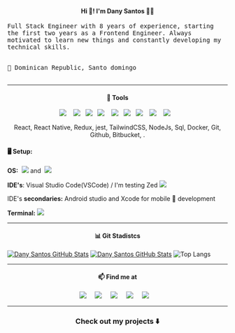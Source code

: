 <br>
<h4 align="center"> Hi  👋! I'm Dany Santos 👨‍💻  </h4>

<p align="">
  <samp> Full Stack Engineer with 8 years of experience, starting the first two
years as a Frontend Engineer. Always motivated
to learn new things and constantly developing my technical skills.</samp>
  <br> <br>
</p>
<p align="">
  <samp>📍 Dominican Republic, Santo domingo</samp>
  <br> <br>
</p>

<hr>

<h4 align="center"> 🧰 Tools</h4>

<p align="center">
  <img src="https://img.shields.io/badge/react%20-%2300D9FF.svg?&style=for-the-badge&logo=react&logoColor=white" />&nbsp;&nbsp;&nbsp;
  <img src="https://img.shields.io/badge/typescript%20-%233178C6.svg?&style=for-the-badge&logo=typescript&logoColor=white" />&nbsp;&nbsp;
  <img src="https://img.shields.io/badge/javascript%20-%23F7DF1E.svg?&style=for-the-badge&logo=javascript&logoColor=white" />&nbsp;&nbsp;
  <img src="https://img.shields.io/badge/jest%20-%23C21325.svg?&style=for-the-badge&logo=jest&logoColor=white" />&nbsp;&nbsp;&nbsp;
  <img src="https://img.shields.io/badge/redux%20-%23764ABC.svg?&style=for-the-badge&logo=redux&logoColor=white" />&nbsp;&nbsp;
  <img src="https://img.shields.io/badge/tailwind-css%20-%231572B6.svg?&style=for-the-badge&logo=tailwind-css&logoColor=white" />&nbsp;&nbsp;
  <img src="https://img.shields.io/badge/node.js%20-%2343853D.svg?&style=for-the-badge&logo=node.js&logoColor=white" />&nbsp;&nbsp;&nbsp;
  <img src="https://img.shields.io/badge/docker%20-%232496ED.svg?&style=for-the-badge&logo=docker&logoColor=white" />&nbsp;&nbsp;&nbsp;
  <img src="https://img.shields.io/badge/mariadb%20-%23003545.svg?&style=for-the-badge&logo=mariadb&logoColor=white" />&nbsp;&nbsp;&nbsp;

</p>
<p align="center">React, React Native, Redux, jest, TailwindCSS, NodeJs, Sql, Docker, Git, Github, Bitbucket, .</p> 


<h4 align=""> 🖥️ Setup:</h4>
<p><b>OS:</b> &nbsp;<img src="https://img.shields.io/badge/linux%20-%23FCC624.svg?&style=for-the-badge&logo=linux&logoColor=white" />&nbsp;and&nbsp;
<img src="https://img.shields.io/badge/mac_os%20-%23000000.svg?&style=for-the-badge&logo=macos&logoColor=white" />&nbsp;&nbsp;&nbsp;
</p>
<p><b>IDE's</b>: Visual Studio Code(VSCode) / I'm testing Zed&nbsp;<img src="https://img.shields.io/badge/zed%20-%23084CCF.svg?&style=for-the-badge&logo=zedindustries&logoColor=white" />&nbsp;&nbsp;&nbsp; </p>
<p>IDE's <b>secondaries:</b> Android studio and Xcode for mobile 📱 development</p>
<p><b>Terminal:</b>&nbsp;<img src="https://img.shields.io/badge/wezterm%20-%234E49EE.svg?&style=for-the-badge&logo=wezterm&logoColor=white" />&nbsp;&nbsp;&nbsp;</p>

<hr>
<h4 align="center"> 📊 Git Stadistcs</h4>

[![Dany Santos GitHub Stats](https://github-readme-stats.vercel.app/api?username=theorlan2&show_icons=true&theme=dark#gh-dark-mode-only)](https://github.com/anuraghazra/github-readme-stats#gh-dark-mode-only)
[![Dany Santos GitHub Stats](https://github-readme-stats.vercel.app/api?username=theorlan2&show_icons=true&theme=default#gh-light-mode-only)](https://github.com/anuraghazra/github-readme-stats#gh-light-mode-only)
 ![Top Langs](https://github-readme-stats.vercel.app/api/top-langs/?username=theorlan2&layout=compact&title_color=007bff&text_color=e7e7e7&icon_color=007bff&bg_color=171c28&langs_count=8)
<hr>

<h4  align="center">📫 Find me at</h4>
<p align="center">
<a target="_blank" href="https://danysantos.vercel.app/"><img src="https://img.shields.io/badge/My_Web-%231DA1F2.svg?&style=for-the-badge&logo=awwwards&logoColor=white" /></a>&nbsp;&nbsp;&nbsp;&nbsp;
<a target="_blank"href="https://www.linkedin.com/in/dany-orlando-santos-morel/"><img src="https://img.shields.io/badge/linkedin-%230077B5.svg?&style=for-the-badge&logo=linkedin&logoColor=white" /></a>&nbsp;&nbsp;&nbsp;&nbsp;
  <a target="_blank"href="https://x.com/thedany_Orlan2"><img src="https://img.shields.io/badge/x(ex_twitter)-%231DA1F2.svg?&style=for-the-badge&logo=x&logoColor=white" /></a>&nbsp;&nbsp;&nbsp;&nbsp;
<a target="_blank"href="https://codepen.io/theorlan2"><img src="https://img.shields.io/badge/codepen-%23000000.svg?&style=for-the-badge&logo=codepen&logoColor=white" /></a>&nbsp;&nbsp;&nbsp;&nbsp;
  <a href="mailto:danysantosmorel@gmail.com?subject=Hello%20Ileri,%20From%20Github"><img src="https://img.shields.io/badge/gmail-%23D14836.svg?&style=for-the-badge&logo=gmail&logoColor=white" /></a>&nbsp;&nbsp;&nbsp;&nbsp;
</p>

<hr>

<h3  align="center">Check out my projects ⬇️ </h3>